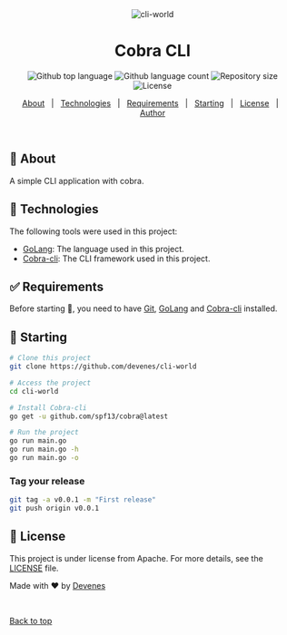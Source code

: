 <div align="center" id="top"> 
  <img src="https://ordina-jworks.github.io/img/make-your-own-cli-with-golang-and-cobra/banner.jpg" alt="cli-world" />

  <!-- <a href="https://cli-world.netlify.app">Demo</a> -->
</div>

<h1 align="center">Cobra CLI</h1>

<p align="center">
  <img alt="Github top language" src="https://img.shields.io/github/languages/top/devenes/cli-world?color=56BEB8">
  <img alt="Github language count" src="https://img.shields.io/github/languages/count/devenes/cli-world?color=56BEB8">
  <img alt="Repository size" src="https://img.shields.io/github/repo-size/devenes/cli-world?color=56BEB8">
  <img alt="License" src="https://img.shields.io/github/license/devenes/cli-world?color=56BEB8">
  <!-- <img alt="Github issues" src="https://img.shields.io/github/issues/devenes/cli-world?color=56BEB8" /> -->
  <!-- <img alt="Github forks" src="https://img.shields.io/github/forks/devenes/cli-world?color=56BEB8" /> -->
  <!-- <img alt="Github stars" src="https://img.shields.io/github/stars/devenes/cli-world?color=56BEB8" /> -->
</p>

<!-- Status -->

<!-- <h4 align="center">
	🚧  cli-world 🚀 Under construction...  🚧
</h4>

<hr> -->

<p align="center">
  <a href="#dart-about">About</a> &#xa0; | &#xa0; 
  <a href="#rocket-technologies">Technologies</a> &#xa0; | &#xa0;
  <a href="#white_check_mark-requirements">Requirements</a> &#xa0; | &#xa0;
  <a href="#checkered_flag-starting">Starting</a> &#xa0; | &#xa0;
  <a href="#memo-license">License</a> &#xa0; | &#xa0;
  <a href="https://github.com/devenes" target="_blank">Author</a>
</p>

<br>

## :dart: About

A simple CLI application with cobra.

## :rocket: Technologies

The following tools were used in this project:

- [GoLang](https://golang.org/): The language used in this project.
- [Cobra-cli](https://github.com/spf13/cobra): The CLI framework used in this project.

## :white_check_mark: Requirements

Before starting :checkered_flag:, you need to have [Git](https://git-scm.com), [GoLang](https://golang.org) and [Cobra-cli](https://github.com/spf13/cobra) installed.

## :checkered_flag: Starting

```bash
# Clone this project
git clone https://github.com/devenes/cli-world

# Access the project
cd cli-world

# Install Cobra-cli
go get -u github.com/spf13/cobra@latest

# Run the project
go run main.go
go run main.go -h
go run main.go -o
```

### Tag your release

```bash
git tag -a v0.0.1 -m "First release"
git push origin v0.0.1
```

## :memo: License

This project is under license from Apache. For more details, see the [LICENSE](LICENSE) file.

Made with :heart: by <a href="https://github.com/devenes" target="_blank">Devenes</a>

&#xa0;

<a href="#top">Back to top</a>
